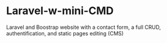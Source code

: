 # Laravel-w-mini-CMD
Laravel and Boostrap website with a contact form, a full CRUD, authentification, and static pages editing (CMS)
